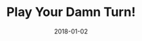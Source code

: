---
layout: site
title: "Play Your Damn Turn!"
date: 2018-01-02
categories: [community]
version: 4.4.6
major: 4
minor: 4
patch: 6
slug: play-your-damn-turn
link: https://www.playyourdamnturn.com/
submitter: lpolepeddi
permalink: /sites/:slug
---